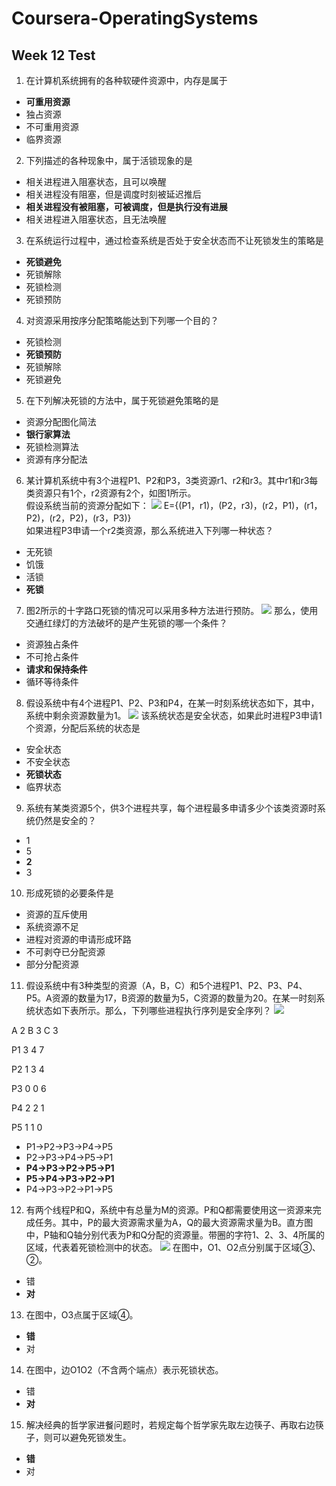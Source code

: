 # Coursera-OperatingSystems

## Week 12 Test

1. 在计算机系统拥有的各种软硬件资源中，内存是属于
 * **可重用资源**
 * 独占资源
 * 不可重用资源
 * 临界资源

2. 下列描述的各种现象中，属于活锁现象的是
 * 相关进程进入阻塞状态，且可以唤醒
 * 相关进程没有阻塞，但是调度时刻被延迟推后
 * **相关进程没有被阻塞，可被调度，但是执行没有进展**
 * 相关进程进入阻塞状态，且无法唤醒

3. 在系统运行过程中，通过检查系统是否处于安全状态而不让死锁发生的策略是
 * **死锁避免**
 * 死锁解除
 * 死锁检测
 * 死锁预防

4. 对资源采用按序分配策略能达到下列哪一个目的？
 * 死锁检测
 * **死锁预防**
 * 死锁解除
 * 死锁避免

5. 在下列解决死锁的方法中，属于死锁避免策略的是
 * 资源分配图化简法
 * **银行家算法**
 * 死锁检测算法
 * 资源有序分配法

6. 某计算机系统中有3个进程P1、P2和P3，3类资源r1、r2和r3。其中r1和r3每类资源只有1个，r2资源有2个，如图1所示。   
假设系统当前的资源分配如下：
![](https://d28rh4a8wq0iu5.cloudfront.net/os/images/%E5%9B%BE1.png?response-content-type=application%2Foctet-stream&a=1&response-content-disposition=attachment)
E={(P1，r1)，(P2，r3)，(r2，P1)，(r1，P2)，(r2，P2)，(r3，P3)}  
如果进程P3申请一个r2类资源，那么系统进入下列哪一种状态？
 * 无死锁
 * 饥饿
 * 活锁
 * **死锁**

7. 图2所示的十字路口死锁的情况可以采用多种方法进行预防。
![](https://d28rh4a8wq0iu5.cloudfront.net/os/images/%E5%9B%BE2.png?response-content-type=application%2Foctet-stream&a=1&response-content-disposition=attachment)
那么，使用交通红绿灯的方法破坏的是产生死锁的哪一个条件？
 * 资源独占条件
 * 不可抢占条件
 * **请求和保持条件**
 * 循环等待条件

8. 假设系统中有4个进程P1、P2、P3和P4，在某一时刻系统状态如下，其中，系统中剩余资源数量为1。
![](https://d28rh4a8wq0iu5.cloudfront.net/os/images/%E5%9B%BE3.png?response-content-type=application%2Foctet-stream&a=1&response-content-disposition=attachment)
该系统状态是安全状态，如果此时进程P3申请1个资源，分配后系统的状态是
 * 安全状态
 * 不安全状态
 * **死锁状态**
 * 临界状态

9. 系统有某类资源5个，供3个进程共享，每个进程最多申请多少个该类资源时系统仍然是安全的？
 * 1
 * 5
 * **2**
 * 3

10. 形成死锁的必要条件是
 * 资源的互斥使用
 * 系统资源不足
 * 进程对资源的申请形成环路
 * 不可剥夺已分配资源
 * 部分分配资源

11. 假设系统中有3种类型的资源（A，B，C）和5个进程P1、P2、P3、P4、P5。A资源的数量为17，B资源的数量为5，C资源的数量为20。在某一时刻系统状态如下表所示。那么，下列哪些进程执行序列是安全序列？
![](https://d28rh4a8wq0iu5.cloudfront.net/os/images/%E5%9B%BE4.png?response-content-type=application%2Foctet-stream&a=1&response-content-disposition=attachment)

A 2 B 3 C 3

P1 3 4 7

P2 1 3 4

P3 0 0 6

P4 2 2 1

P5 1 1 0

 * P1→P2→P3→P4→P5
 * P2→P3→P4→P5→P1
 * **P4→P3→P2→P5→P1**
 * **P5→P4→P3→P2→P1**
 * P4→P3→P2→P1→P5

12. 有两个线程P和Q，系统中有总量为M的资源。P和Q都需要使用这一资源来完成任务。其中，P的最大资源需求量为A，Q的最大资源需求量为B。直方图中，P轴和Q轴分别代表为P和Q分配的资源量。带圈的字符1、2、3、4所属的区域，代表着死锁检测中的状态。
![](https://d28rh4a8wq0iu5.cloudfront.net/os/images/%E5%9B%BE5.png?response-content-type=application%2Foctet-stream&a=1&response-content-disposition=attachment)
在图中，O1、O2点分别属于区域③、②。
 * 错
 * **对**

13. 在图中，O3点属于区域④。
 * **错**
 * 对

14. 在图中，边O1O2（不含两个端点）表示死锁状态。
 * 错
 * **对**

15. 解决经典的哲学家进餐问题时，若规定每个哲学家先取左边筷子、再取右边筷子，则可以避免死锁发生。
 * **错**
 * 对